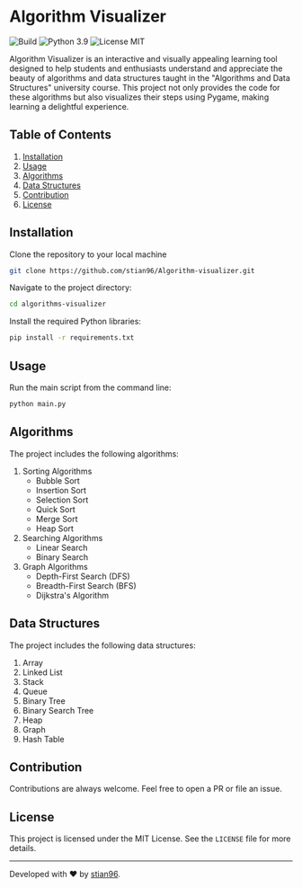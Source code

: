 # Algorithm Visualizer

![Build](https://img.shields.io/badge/Build-Passing-green) 
![Python 3.9](https://img.shields.io/badge/Python-3.9-blue) 
![License MIT](https://img.shields.io/badge/License-MIT-orange)

Algorithm Visualizer is an interactive and visually appealing learning tool designed to help students and enthusiasts understand and appreciate the beauty of algorithms and data structures taught in the "Algorithms and Data Structures" university course. This project not only provides the code for these algorithms but also visualizes their steps using Pygame, making learning a delightful experience.

## Table of Contents

1. [Installation](#installation)
2. [Usage](#usage)
3. [Algorithms](#algorithms)
4. [Data Structures](#data-structures)
5. [Contribution](#contribution)
6. [License](#license)

## Installation

Clone the repository to your local machine
```bash
git clone https://github.com/stian96/Algorithm-visualizer.git
```

Navigate to the project directory:
```bash
cd algorithms-visualizer
```

Install the required Python libraries:
```bash
pip install -r requirements.txt
```

## Usage
Run the main script from the command line:
```bash
python main.py
```

## Algorithms
The project includes the following algorithms:

1. Sorting Algorithms
   - Bubble Sort
   - Insertion Sort
   - Selection Sort
   - Quick Sort
   - Merge Sort
   - Heap Sort
2. Searching Algorithms
   - Linear Search
   - Binary Search
3. Graph Algorithms
   - Depth-First Search (DFS)
   - Breadth-First Search (BFS)
   - Dijkstra's Algorithm
 

## Data Structures

The project includes the following data structures:

1. Array
2. Linked List
3. Stack
4. Queue
5. Binary Tree
6. Binary Search Tree
7. Heap
8. Graph
9. Hash Table

## Contribution

Contributions are always welcome. Feel free to open a PR or file an issue. 

## License

This project is licensed under the MIT License. See the `LICENSE` file for more details.

---

Developed with ❤️ by [stian96](https://github.com/stian96).


